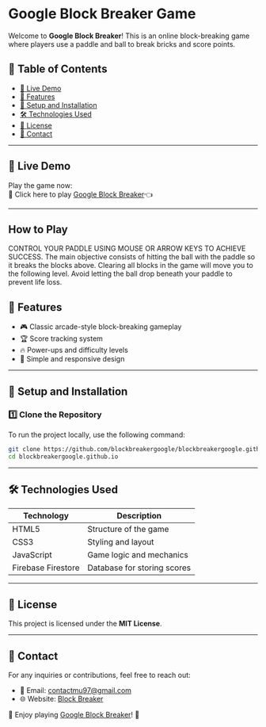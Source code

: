 # Google Block Breaker Game

Welcome to **Google Block Breaker**! This is an online block-breaking game where players use a paddle and ball to break bricks and score points.

## 📑 Table of Contents
- [🚀 Live Demo](#-live-demo)
- [📌 Features](#-features)
- [🔧 Setup and Installation](#-setup-and-installation)
- [🛠️ Technologies Used](#️-technologies-used)
- [📜 License](#-license)
- [📩 Contact](#-contact)

---

## 🚀 Live Demo
Play the game now:  
🔗 Click here to play [Google Block Breaker](https://blockbreakergoogle.github.io/)👈

---

## How to Play
CONTROL YOUR PADDLE USING MOUSE OR ARROW KEYS TO ACHIEVE SUCCESS. The main objective consists of hitting the ball with the paddle so it breaks the blocks above. Clearing all blocks in the game will move you to the following level. Avoid letting the ball drop beneath your paddle to prevent life loss.

## 📌 Features
- 🎮 Classic arcade-style block-breaking gameplay  
- 🏆 Score tracking system  
- 🔥 Power-ups and difficulty levels  
- 🎨 Simple and responsive design  

---

## 🔧 Setup and Installation

### 1️⃣ Clone the Repository  
To run the project locally, use the following command:
```bash
git clone https://github.com/blockbreakergoogle/blockbreakergoogle.github.io.git
cd blockbreakergoogle.github.io
```

---

## 🛠️ Technologies Used

| Technology      | Description          |
|---------------|----------------------|
| HTML5         | Structure of the game |
| CSS3          | Styling and layout   |
| JavaScript    | Game logic and mechanics |
| Firebase Firestore | Database for storing scores |

---

## 📜 License
This project is licensed under the **MIT License**.

---

## 📩 Contact
For any inquiries or contributions, feel free to reach out:
- 📧 Email: contactmu97@gmail.com  
- 🌐 Website: [Block Breaker](https://blockbreakergoogle.github.io/)

🚀 Enjoy playing [Google Block Breaker](https://blockbreakergoogle.github.io/)! 🎉
